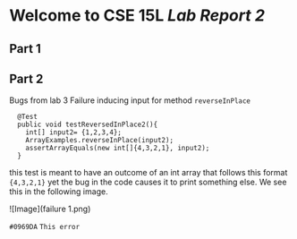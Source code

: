 # Welcome to CSE 15L *Lab Report 2*
## Part 1



## Part 2
Bugs from lab 3
Failure inducing input for method `reverseInPlace` 

```
  @Test
  public void testReversedInPlace2(){
    int[] input2= {1,2,3,4};
    ArrayExamples.reverseInPlace(input2);
    assertArrayEquals(new int[]{4,3,2,1}, input2);
  }
```
this test is meant to have an outcome of an int array that follows this format `{4,3,2,1}` yet the bug in the code causes it to print something else. We see this in the following image.

![Image](failure 1.png)


`#0969DA` `This error`
